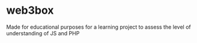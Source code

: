 # web3box
Made for educational purposes for a learning project to assess the level of understanding of JS and PHP
